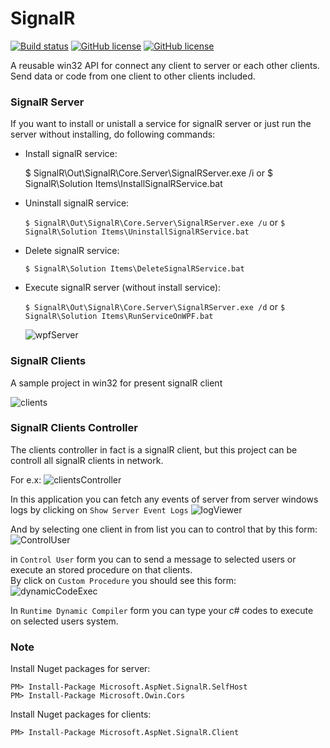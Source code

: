 # SignalR 
[![Build status](https://ci.appveyor.com/api/projects/status/qs8hglln9b55nyk4?svg=true)](https://ci.appveyor.com/project/Behzadkhosravifar/signalr)
[![GitHub license](https://img.shields.io/github/license/mashape/apistatus.svg)](https://github.com/Behzadkhosravifar/SignalR/blob/master/LICENSE)
[![GitHub license](https://img.shields.io/badge/first--timers--only-friendly-blue.svg)](http://www.firsttimersonly.com/)

A reusable win32 API  for connect any client to server or each other clients. Send data or code from one client to other clients included.

### SignalR Server
If you want to install or unistall a service for signalR server or just run the server without installing, do following commands:

* Install signalR service:

	$ SignalR\Out\SignalR\Core.Server\SignalRServer.exe /i
	or
	$ SignalR\Solution Items\InstallSignalRService.bat


* Uninstall signalR service:

	`$ SignalR\Out\SignalR\Core.Server\SignalRServer.exe /u`
	or
	`$ SignalR\Solution Items\UninstallSignalRService.bat`


* Delete signalR service:

	`$ SignalR\Solution Items\DeleteSignalRService.bat`


* Execute signalR server (without install service):

	`$ SignalR\Out\SignalR\Core.Server\SignalRServer.exe /d`
	or
	`$ SignalR\Solution Items\RunServiceOnWPF.bat`

	![wpfServer](https://raw.githubusercontent.com/Behzadkhosravifar/SignalR/master/img/wpfServer.PNG)


### SignalR Clients
A sample project in win32 for present signalR client

![clients](https://raw.githubusercontent.com/Behzadkhosravifar/SignalR/master/img/clients.PNG)


### SignalR Clients Controller
The clients controller in fact is a signalR client, but this project can be controll all signalR clients in network.

For e.x:
![clientsController](https://raw.githubusercontent.com/Behzadkhosravifar/SignalR/master/img/clientsController.png)

In this application you can fetch any events of server from server windows logs by clicking on `Show Server Event Logs`
![logViewer](https://raw.githubusercontent.com/Behzadkhosravifar/SignalR/master/img/logViewer.png)

And by selecting one client in from list you can to control that by this form:
![ControlUser](https://raw.githubusercontent.com/Behzadkhosravifar/SignalR/master/img/selectedUserController.png)

in `Control User` form you can to send a message to selected users or execute an stored procedure on that clients. <br/>
By click on `Custom Procedure` you should see this form:
![dynamicCodeExec](https://raw.githubusercontent.com/Behzadkhosravifar/SignalR/master/img/dynamicCodeExec.PNG)

In `Runtime Dynamic Compiler` form you can type your c# codes to execute on selected users system.

### Note

Install Nuget packages for server:

	PM> Install-Package Microsoft.AspNet.SignalR.SelfHost
	PM> Install-Package Microsoft.Owin.Cors

Install Nuget packages for clients:

	PM> Install-Package Microsoft.AspNet.SignalR.Client